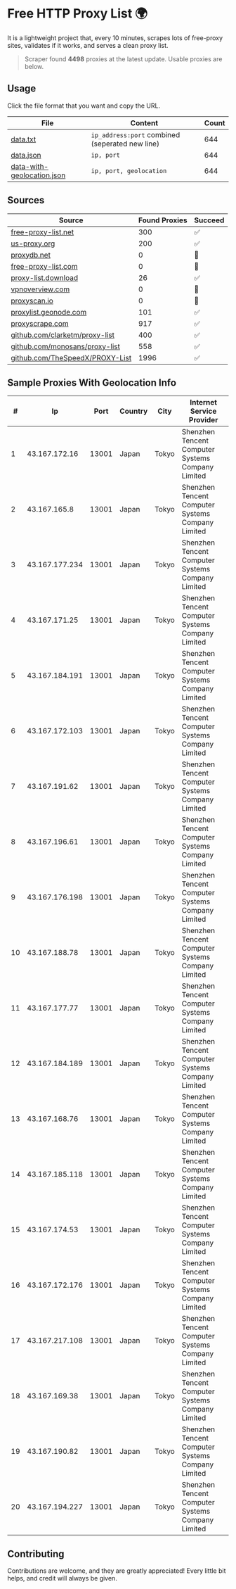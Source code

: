 
# Free HTTP Proxy List 🌍

It is a lightweight project that, every 10 minutes, scrapes lots of free-proxy sites, validates if it works, and serves a clean proxy list.


> Scraper found **4498** proxies at the latest update. Usable proxies are below.

## Usage

Click the file format that you want and copy the URL.


|File|Content|Count|
|----|-------|-----|
|[data.txt](https://raw.githubusercontent.com/themiralay/Proxy-List-World/master/data.txt)|`ip_address:port` combined (seperated new line)|644|
|[data.json](https://raw.githubusercontent.com/themiralay/Proxy-List-World/master/data.json)|`ip, port`|644|
|[data-with-geolocation.json](https://raw.githubusercontent.com/themiralay/Proxy-List-World/master/data-with-geolocation.json)|`ip, port, geolocation`|644|

## Sources

|Source|Found Proxies|Succeed|
|------|-------------|-------|
|[free-proxy-list.net](https://free-proxy-list.net)|300|✅|
|[us-proxy.org](https://www.us-proxy.org)|200|✅|
|[proxydb.net](http://proxydb.net)|0|🚫|
|[free-proxy-list.com](https://free-proxy-list.com/?page=&port=&type%5B%5D=http&type%5B%5D=https&up_time=0&search=Search)|0|🚫|
|[proxy-list.download](https://www.proxy-list.download/HTTP)|26|✅|
|[vpnoverview.com](https://vpnoverview.com/privacy/anonymous-browsing/free-proxy-servers)|0|🚫|
|[proxyscan.io](https://www.proxyscan.io)|0|🚫|
|[proxylist.geonode.com](https://proxylist.geonode.com/api/proxy-list?limit=300&page=1&sort_by=lastChecked&sort_type=desc&protocols=http,https)|101|✅|
|[proxyscrape.com](https://api.proxyscrape.com/v2/?request=displayproxies&protocol=http&timeout=10000&country=all&ssl=all&anonymity=all)|917|✅|
|[github.com/clarketm/proxy-list](https://raw.githubusercontent.com/clarketm/proxy-list/master/proxy-list-raw.txt)|400|✅|
|[github.com/monosans/proxy-list](https://raw.githubusercontent.com/monosans/proxy-list/main/proxies/http.txt)|558|✅|
|[github.com/TheSpeedX/PROXY-List](https://raw.githubusercontent.com/TheSpeedX/PROXY-List/master/http.txt)|1996|✅|


## Sample Proxies With Geolocation Info

|#|Ip|Port|Country|City|Internet Service Provider|
|-|--|----|-------|----|-------------------------|
|1|43.167.172.16|13001|Japan|Tokyo|Shenzhen Tencent Computer Systems Company Limited|
|2|43.167.165.8|13001|Japan|Tokyo|Shenzhen Tencent Computer Systems Company Limited|
|3|43.167.177.234|13001|Japan|Tokyo|Shenzhen Tencent Computer Systems Company Limited|
|4|43.167.171.25|13001|Japan|Tokyo|Shenzhen Tencent Computer Systems Company Limited|
|5|43.167.184.191|13001|Japan|Tokyo|Shenzhen Tencent Computer Systems Company Limited|
|6|43.167.172.103|13001|Japan|Tokyo|Shenzhen Tencent Computer Systems Company Limited|
|7|43.167.191.62|13001|Japan|Tokyo|Shenzhen Tencent Computer Systems Company Limited|
|8|43.167.196.61|13001|Japan|Tokyo|Shenzhen Tencent Computer Systems Company Limited|
|9|43.167.176.198|13001|Japan|Tokyo|Shenzhen Tencent Computer Systems Company Limited|
|10|43.167.188.78|13001|Japan|Tokyo|Shenzhen Tencent Computer Systems Company Limited|
|11|43.167.177.77|13001|Japan|Tokyo|Shenzhen Tencent Computer Systems Company Limited|
|12|43.167.184.189|13001|Japan|Tokyo|Shenzhen Tencent Computer Systems Company Limited|
|13|43.167.168.76|13001|Japan|Tokyo|Shenzhen Tencent Computer Systems Company Limited|
|14|43.167.185.118|13001|Japan|Tokyo|Shenzhen Tencent Computer Systems Company Limited|
|15|43.167.174.53|13001|Japan|Tokyo|Shenzhen Tencent Computer Systems Company Limited|
|16|43.167.172.176|13001|Japan|Tokyo|Shenzhen Tencent Computer Systems Company Limited|
|17|43.167.217.108|13001|Japan|Tokyo|Shenzhen Tencent Computer Systems Company Limited|
|18|43.167.169.38|13001|Japan|Tokyo|Shenzhen Tencent Computer Systems Company Limited|
|19|43.167.190.82|13001|Japan|Tokyo|Shenzhen Tencent Computer Systems Company Limited|
|20|43.167.194.227|13001|Japan|Tokyo|Shenzhen Tencent Computer Systems Company Limited|



## Contributing

Contributions are welcome, and they are greatly appreciated! Every
little bit helps, and credit will always be given.

